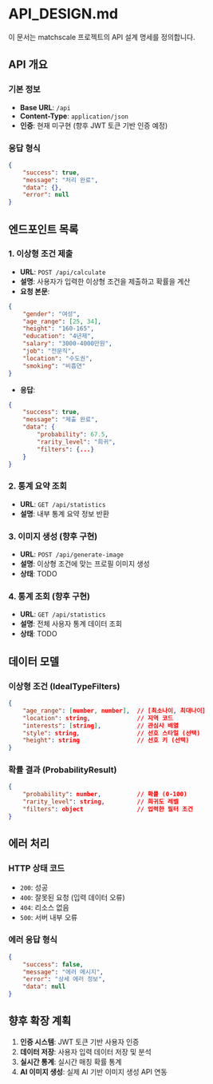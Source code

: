 # API_DESIGN.md

이 문서는 matchscale 프로젝트의 API 설계 명세를 정의합니다.

## API 개요

### 기본 정보
- **Base URL**: `/api`
- **Content-Type**: `application/json`
- **인증**: 현재 미구현 (향후 JWT 토큰 기반 인증 예정)

### 응답 형식
```json
{
    "success": true,
    "message": "처리 완료",
    "data": {},
    "error": null
}
```

## 엔드포인트 목록

### 1. 이상형 조건 제출
- **URL**: `POST /api/calculate`
- **설명**: 사용자가 입력한 이상형 조건을 제출하고 확률을 계산
- **요청 본문**:
```json
{
    "gender": "여성",
    "age_range": [25, 34],
    "height": "160-165",
    "education": "4년제",
    "salary": "3000-4000만원",
    "job": "전문직",
    "location": "수도권",
    "smoking": "비흡연"
}
```
- **응답**:
```json
{
    "success": true,
    "message": "제출 완료",
    "data": {
        "probability": 67.5,
        "rarity_level": "희귀",
        "filters": {...}
    }
}
```

### 2. 통계 요약 조회
- **URL**: `GET /api/statistics`
- **설명**: 내부 통계 요약 정보 반환

### 3. 이미지 생성 (향후 구현)
- **URL**: `POST /api/generate-image`
- **설명**: 이상형 조건에 맞는 프로필 이미지 생성
- **상태**: TODO

### 4. 통계 조회 (향후 구현)
- **URL**: `GET /api/statistics`
- **설명**: 전체 사용자 통계 데이터 조회
- **상태**: TODO

## 데이터 모델

### 이상형 조건 (IdealTypeFilters)
```json
{
    "age_range": [number, number],  // [최소나이, 최대나이]
    "location": string,             // 지역 코드
    "interests": [string],          // 관심사 배열
    "style": string,                // 선호 스타일 (선택)
    "height": string                // 선호 키 (선택)
}
```

### 확률 결과 (ProbabilityResult)
```json
{
    "probability": number,          // 확률 (0-100)
    "rarity_level": string,         // 희귀도 레벨
    "filters": object               // 입력한 필터 조건
}
```

## 에러 처리

### HTTP 상태 코드
- `200`: 성공
- `400`: 잘못된 요청 (입력 데이터 오류)
- `404`: 리소스 없음
- `500`: 서버 내부 오류

### 에러 응답 형식
```json
{
    "success": false,
    "message": "에러 메시지",
    "error": "상세 에러 정보",
    "data": null
}
```

## 향후 확장 계획

1. **인증 시스템**: JWT 토큰 기반 사용자 인증
2. **데이터 저장**: 사용자 입력 데이터 저장 및 분석
3. **실시간 통계**: 실시간 매칭 확률 통계
4. **AI 이미지 생성**: 실제 AI 기반 이미지 생성 API 연동 